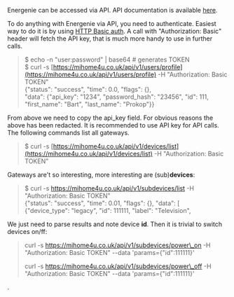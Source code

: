 Energenie can be accessed via API. API documentation is available [here](https://mihome4u.co.uk/docs/api-documentation).

To do anything with Energenie via API, you need to authenticate. Easiest way to do it is by using [HTTP Basic auth](https://en.wikipedia.org/wiki/Basic_access_authentication). A call with "Authorization: Basic" header will fetch the API key, that is much more handy to use in further calls.

> $ echo -n "user:password" \| base64 \# generates TOKEN  
> $ curl -s [https://mihome4u.co.uk/api/v1/users/profile](https://mihome4u.co.uk/api/v1/users/profile) -H "Authorization: Basic TOKEN"  
> {"status": "success", "time": 0.0, "flags": {},  
>     "data": {"api\_key": "1234", "password\_hash": "23456", "id": 111, "first\_name": "Bart", "last\_name": "Prokop"}}

From above we need to copy the api\_key field. For obvious reasons the above has been redacted. It is recommended to use API key for API calls. The following commands list all gateways.

> $ curl -s [https://mihome4u.co.uk/api/v1/devices/list](https://mihome4u.co.uk/api/v1/devices/list) -H "Authorization: Basic TOKEN"

Gateways are't so interesting, more interesting are \(sub\)**devices**:

> $ curl -s https://mihome4u.co.uk/api/v1/subdevices/list -H "Authorization: Basic TOKEN"  
> {"status": "success", "time": 0.01, "flags": {}, "data": \[  
>         {"device\_type": "legacy", "id": 111111, "label": "Television",

We just need to parse results and note device **id**. Then it is trivial to switch devices on/ff:

> curl -s https://mihome4u.co.uk/api/v1/subdevices/power\_on -H "Authorization: Basic TOKEN" --data 'params={"id":111111}'
>
> curl -s https://mihome4u.co.uk/api/v1/subdevices/power\_off -H "Authorization: Basic TOKEN" --data 'params={"id":111111}'

.

